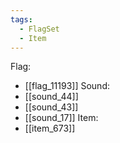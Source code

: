 ```yaml
---
tags:
  - FlagSet
  - Item
---
```

Flag:
- [[flag_11193]]
Sound:
- [[sound_44]]
- [[sound_43]]
- [[sound_17]]
Item:
- [[item_673]]
